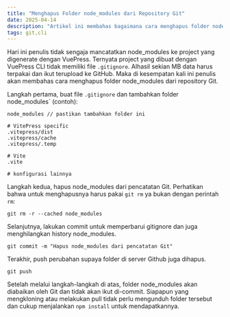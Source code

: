 ```yaml
---
title: "Menghapus Folder node_modules dari Repository Git"
date: 2025-04-14
description: "Artikel ini membahas bagaimana cara menghapus folder node_modules dari repository git."
tags: git,cli
---
```


Hari ini penulis tidak sengaja mancatatkan node_modules ke project yang digenerate dengan VuePress. Ternyata project yang dibuat dengan VuePress CLI tidak memiliki file `.gitignore`. Alhasil sekian MB data harus terpakai dan ikut terupload ke GitHub. Maka di kesempatan kali ini penulis akan membahas cara menghapus folder node_modules dari repository Git. 

Langkah pertama, buat file `.gitignore` dan tambahkan folder node_modules` (contoh):

```
node_modules // pastikan tambahkan folder ini

# VitePress specific
.vitepress/dist
.vitepress/cache
.vitepress/.temp

# Vite
.vite

# konfigurasi lainnya

```

Langkah kedua, hapus node_modules dari pencatatan Git. Perhatikan bahwa untuk menghapusnya harus pakai `git rm` ya bukan dengan perintah `rm`:

```
git rm -r --cached node_modules
```

Selanjutnya, lakukan commit untuk memperbarui gitignore dan juga menghilangkan history node_modules. 

```
git commit -m "Hapus node_modules dari pencatatan Git"
```

Terakhir, push perubahan supaya folder di server Github juga dihapus. 

```
git push
```

Setelah melalui langkah-langkah di atas, folder node_modules akan diabaikan oleh Git dan tidak akan ikut di-commit. Siapapun yang mengkloning atau melakukan pull tidak perlu mengunduh folder tersebut dan cukup menjalankan `npm install` untuk mendapatkannya. 